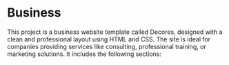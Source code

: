 # Business
This project is a business website template called Decores, designed with a clean and professional layout using HTML and CSS. The site is ideal for companies providing services like consulting, professional training, or marketing solutions. It includes the following sections:
